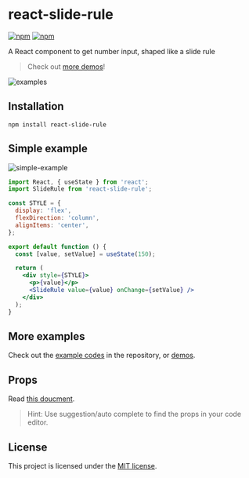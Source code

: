 # react-slide-rule

[![npm](https://img.shields.io/npm/v/react-slide-rule.svg)](https://www.npmjs.com/package/react-slide-rule)
[![npm](https://img.shields.io/npm/l/react-slide-rule.svg)](https://www.npmjs.com/package/react-slide-rule)

A React component to get number input, shaped like a slide rule

> Check out [more demos](https://loput12ouj35.github.io/React-slide-rule/)!

![examples](https://github.com/loput12ouj35/React-slide-rule/raw/main/docs/examples.gif)

## Installation

```shell
npm install react-slide-rule
```

## Simple example

![simple-example](https://github.com/loput12ouj35/React-slide-rule/raw/main/docs/simple-example.gif)

```jsx
import React, { useState } from 'react';
import SlideRule from 'react-slide-rule';

const STYLE = {
  display: 'flex',
  flexDirection: 'column',
  alignItems: 'center',
};

export default function () {
  const [value, setValue] = useState(150);

  return (
    <div style={STYLE}>
      <p>{value}</p>
      <SlideRule value={value} onChange={setValue} />
    </div>
  );
}
```

## More examples

Check out the [example codes](https://github.com/loput12ouj35/React-slide-rule/tree/main/example-demo-app/src/Examples) in the repository, or [demos](https://loput12ouj35.github.io/React-slide-rule/).

## Props

Read [this doucment](https://github.com/loput12ouj35/React-slide-rule/tree/main/docs/props.md).

> Hint: Use suggestion/auto complete to find the props in your code editor.

## License

This project is licensed under the [MIT license](https://github.com/loput12ouj35/React-slide-rule/blob/main/LICENSE).
